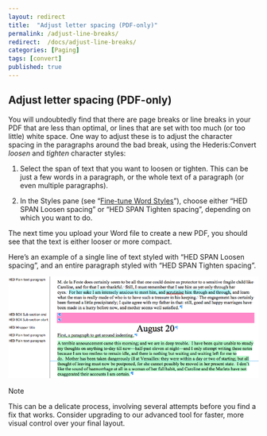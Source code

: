 ```yaml
---
layout: redirect
title:  "Adjust letter spacing (PDF-only)"
permalink: /adjust-line-breaks/
redirect:  /docs/adjust-line-breaks/
categories: [Paging]
tags: [convert]
published: true
---
```


<section data-type="chapter" class="hsecchapter" data-hederis-type="hsecchapter" id="adjust-line-breaks" data-pi-attrs="id: adjust-line-breaks; data-tags: convert;" role="doc-chapter" data-tags="convert" data-author-name=" " data-book-title=" " title="Adjust letter spacing (PDF-only)"><h1 data-hederis-type="hblkchaptitle" class="hblkchaptitle" id="p8YjKs8WU">Adjust letter spacing (PDF-only)</h1><p class="hblkp" data-hederis-type="hblkp" id="pV7m17Oby">You will undoubtedly find that there are page breaks or line breaks in your PDF that are less than optimal, or lines that are set with too much (or too little) white space. One way to adjust these is to adjust the character spacing in the paragraphs around the bad break, using the Hederis:Convert <em class="hspanem" data-hederis-type="hspanem" id="pgSuztbY3">loosen</em> and <em class="hspanem" data-hederis-type="hspanem" id="pB37fUEM4">tighten</em> character styles:</p><ol class="hwprnumlist" data-hederis-type="hwprnumlist" id="pSpnJV1kD"><li class="hblkoli" data-hederis-type="hblkoli" id="li4OlSpgzk"><p class="hblkoli" data-hederis-type="hblklip" id="phl7nZsFT">Select the span of text that you want to loosen or tighten. This can be just a few words in a paragraph, or the whole text of a paragraph (or even multiple paragraphs). </p></li><li class="hblkoli" data-hederis-type="hblkoli" id="li7H5w6ERJ"><p class="hblkoli" data-hederis-type="hblklip" id="pX1dFjM20">In the Styles pane (see &#8220;<a href="{% post_url 2020-08-25-13-WorkingwithMicrosoftWord %}" data-hederis-type="hspana" id="pm5R1zCI6"><span class="Hyperlink" data-hederis-type="hspnspan" id="piZtmV3Mx">Fine-tune Word Styles</span></a>&#8221;), choose either &#8220;HED SPAN Loosen spacing&#8221; or &#8220;HED SPAN Tighten spacing&#8221;, depending on which you want to do.</p></li></ol><p class="hblkp" data-hederis-type="hblkp" id="phwc4C8Vp">The next time you upload your Word file to create a new PDF, you should see that the text is either looser or more compact.</p><p class="hblkp" data-hederis-type="hblkp" id="prUUZtROE">Here&#8217;s an example of a single line of text styled with &#8220;HED SPAN Loosen spacing&#8221;, and an entire paragraph styled with &#8220;HED SPAN Tighten spacing&#8221;.</p><img data-hederis-type="hblkimg" class="hblkimg" id="pVEdpCu7m" src="/images/loosetight1.png" data-img-src="loosetight1.png"/><aside class="hwprbox box" data-hederis-type="hwprbox" id="pbp92Si0D" data-type="sidebar"><p class="hblktype" data-hederis-type="hblktype" id="pp2JSbUQC">Note</p><p class="hblkp" data-hederis-type="hblkp" id="pHq4fdy0i">This can be a delicate process, involving several attempts before you find a fix that works. Consider upgrading to our advanced tool for faster, more visual control over your final layout.</p></aside></section>